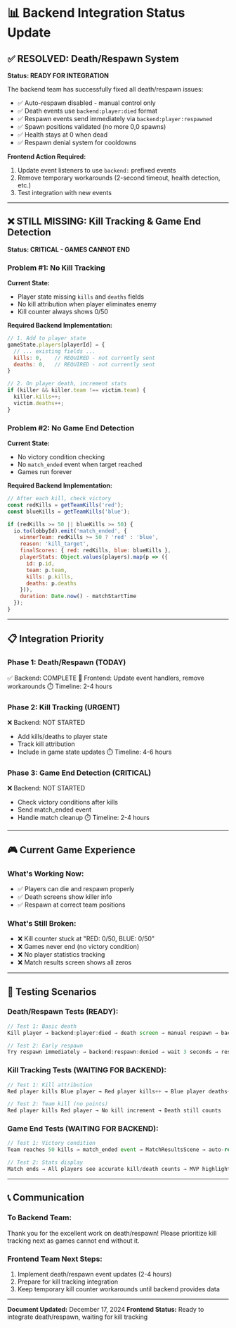 # 📊 Backend Integration Status Update

## ✅ RESOLVED: Death/Respawn System
**Status: READY FOR INTEGRATION**

The backend team has successfully fixed all death/respawn issues:
- ✅ Auto-respawn disabled - manual control only
- ✅ Death events use `backend:player:died` format
- ✅ Respawn events send immediately via `backend:player:respawned`
- ✅ Spawn positions validated (no more 0,0 spawns)
- ✅ Health stays at 0 when dead
- ✅ Respawn denial system for cooldowns

**Frontend Action Required:**
1. Update event listeners to use `backend:` prefixed events
2. Remove temporary workarounds (2-second timeout, health detection, etc.)
3. Test integration with new events

---

## ❌ STILL MISSING: Kill Tracking & Game End Detection
**Status: CRITICAL - GAMES CANNOT END**

### Problem #1: No Kill Tracking
**Current State:**
- Player state missing `kills` and `deaths` fields
- No kill attribution when player eliminates enemy
- Kill counter always shows 0/50

**Required Backend Implementation:**
```javascript
// 1. Add to player state
gameState.players[playerId] = {
  // ... existing fields ...
  kills: 0,    // REQUIRED - not currently sent
  deaths: 0,   // REQUIRED - not currently sent
}

// 2. On player death, increment stats
if (killer && killer.team !== victim.team) {
  killer.kills++;
  victim.deaths++;
}
```

### Problem #2: No Game End Detection
**Current State:**
- No victory condition checking
- No `match_ended` event when target reached
- Games run forever

**Required Backend Implementation:**
```javascript
// After each kill, check victory
const redKills = getTeamKills('red');
const blueKills = getTeamKills('blue');

if (redKills >= 50 || blueKills >= 50) {
  io.to(lobbyId).emit('match_ended', {
    winnerTeam: redKills >= 50 ? 'red' : 'blue',
    reason: 'kill_target',
    finalScores: { red: redKills, blue: blueKills },
    playerStats: Object.values(players).map(p => ({
      id: p.id,
      team: p.team,
      kills: p.kills,
      deaths: p.deaths
    })),
    duration: Date.now() - matchStartTime
  });
}
```

---

## 📋 Integration Priority

### Phase 1: Death/Respawn (TODAY)
✅ Backend: COMPLETE
🔄 Frontend: Update event handlers, remove workarounds
⏱️ Timeline: 2-4 hours

### Phase 2: Kill Tracking (URGENT)
❌ Backend: NOT STARTED
- Add kills/deaths to player state
- Track kill attribution
- Include in game state updates
⏱️ Timeline: 4-6 hours

### Phase 3: Game End Detection (CRITICAL)
❌ Backend: NOT STARTED
- Check victory conditions after kills
- Send match_ended event
- Handle match cleanup
⏱️ Timeline: 2-4 hours

---

## 🎮 Current Game Experience

### What's Working Now:
- ✅ Players can die and respawn properly
- ✅ Death screens show killer info
- ✅ Respawn at correct team positions

### What's Still Broken:
- ❌ Kill counter stuck at "RED: 0/50, BLUE: 0/50"
- ❌ Games never end (no victory condition)
- ❌ No player statistics tracking
- ❌ Match results screen shows all zeros

---

## 🚨 Testing Scenarios

### Death/Respawn Tests (READY):
```javascript
// Test 1: Basic death
Kill player → backend:player:died → death screen → manual respawn → backend:player:respawned

// Test 2: Early respawn
Try respawn immediately → backend:respawn:denied → wait 3 seconds → respawn works
```

### Kill Tracking Tests (WAITING FOR BACKEND):
```javascript
// Test 1: Kill attribution
Red player kills Blue player → Red player kills++ → Blue player deaths++

// Test 2: Team kill (no points)
Red player kills Red player → No kill increment → Death still counts
```

### Game End Tests (WAITING FOR BACKEND):
```javascript
// Test 1: Victory condition
Team reaches 50 kills → match_ended event → MatchResultsScene → auto-return to lobby

// Test 2: Stats display
Match ends → All players see accurate kill/death counts → MVP highlighted
```

---

## 📞 Communication

### To Backend Team:
Thank you for the excellent work on death/respawn! Please prioritize kill tracking next as games cannot end without it.

### Frontend Team Next Steps:
1. Implement death/respawn event updates (2-4 hours)
2. Prepare for kill tracking integration
3. Keep temporary kill counter workarounds until backend provides data

---

**Document Updated:** December 17, 2024
**Frontend Status:** Ready to integrate death/respawn, waiting for kill tracking
